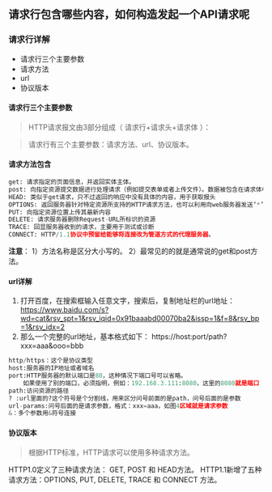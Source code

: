 ## 请求行包含哪些内容，如何构造发起一个API请求呢

### 请求行详解

- 请求行三个主要参数
- 请求方法
- url
- 协议版本

#### 请求行三个主要参数

> HTTP请求报文由3部分组成（ 请求行+请求头+请求体 ）：

> 请求行有三个主要参数：请求方法、url、协议版本。

#### 请求方法包含

```python
get: 请求指定的页面信息，并返回实体主体。
post: 向指定资源提交数据进行处理请求（例如提交表单或者上传文件）。数据被包含在请求体中。POST请求可能会导致新的资源的建立和/或已有资源的修改。
HEAD: 类似于get请求，只不过返回的响应中没有具体的内容，用于获取报头
OPTIONS: 返回服务器针对特定资源所支持的HTTP请求方法，也可以利用向web服务器发送‘*’的请求来测试服务器的功能性
PUT: 向指定资源位置上传其最新内容
DELETE: 请求服务器删除Request-URL所标识的资源
TRACE: 回显服务器收到的请求，主要用于测试或诊断
CONNECT: HTTP/1.1协议中预留给能够将连接改为管道方式的代理服务器。
```

**注意**：
1）方法名称是区分大小写的。
2）最常见的的就是通常说的get和post方法。


#### url详解

1. 打开百度，在搜索框输入任意文字，搜索后，复制地址栏的url地址：
https://www.baidu.com/s?wd=cat&rsv_spt=1&rsv_iqid=0x91baaabd00070ba2&issp=1&f=8&rsv_bp=1&rsv_idx=2
2. 那么一个完整的url地址，基本格式如下：
https://host:port/path?xxx=aaa&ooo=bbb

```python
http/https：这个是协议类型
host:服务器的IP地址或者域名
port:HTTP服务器的默认端口是80，这种情况下端口号可以省略。
	如果使用了别的端口，必须指明，例如：192.168.3.111:8080，这里的8080就是端口
path:访问资源的路径
? :url里面的?这个符号是个分割线，用来区分问号前面的是path，问号后面的是参数
url-params:问号后面的是请求参数，格式：xxx=aaa，如图4区域就是请求参数
&：多个参数用&符号连接
```

#### 协议版本

> 根据HTTP标准，HTTP请求可以使用多种请求方法。

HTTP1.0定义了三种请求方法： GET, POST 和 HEAD方法。
HTTP1.1新增了五种请求方法：OPTIONS, PUT, DELETE, TRACE 和 CONNECT 方法。
